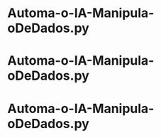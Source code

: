 # Automa-o-IA-Manipula-oDeDados.py
# Automa-o-IA-Manipula-oDeDados.py
# Automa-o-IA-Manipula-oDeDados.py
